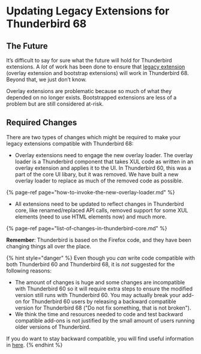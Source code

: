 # Updating Legacy Extensions for Thunderbird 68

## The Future

It’s difficult to say for sure what the future will hold for Thunderbird extensions. A _lot_ of work has been done to ensure that [legacy extension](../about-add-ons.md#legacy-extensions) \(overlay extension and bootstrap extensions\) will work in Thunderbird 68. Beyond that, we just don’t know.

Overlay extensions are problematic because so much of what they depended on no longer exists. Bootstrapped extensions are less of a problem but are still considered at-risk. 

## Required Changes

There are two types of changes which might be required to make your legacy extensions compatible with Thunderbird 68:

* Overlay extensions need to engage the new overlay loader. The overlay loader is a Thunderbird component that takes XUL code as written in an overlay extension and applies it to the UI. In Thunderbird 60, this was a part of the core UI libary, but it was removed. We have built a new overlay loader to replace as much of the removed code as possible.

{% page-ref page="how-to-invoke-the-new-overlay-loader.md" %}

* All extensions need to be updated to reflect changes in Thunderbird core, like renamed/replaced API calls, removed support for some XUL elements \(need to use HTML elements now\) and much more. 

{% page-ref page="list-of-changes-in-thunderbird-core.md" %}

**Remember**: Thunderbird is based on the Firefox code, and they have been changing things all over the place.

{% hint style="danger" %}
Even though you _can_ write code compatible with both Thunderbird 60 and Thunderbird 68, it is _not_ suggested for the following reasons:

* The amount of changes is huge and some changes are incompatible with Thunderbird 60 so it will require extra steps to ensure the modified version still runs with Thunderbird 60. You may actually break your add-on for Thunderbird 60 users by releasing a backward compatible version for Thunderbird 68 \("Do not fix something, that is not broken"\).
* We think the time and resources needed to code and test backward compatible add-ons is not justified by the small amount of users running older versions of Thunderbird.

If you do want to stay backward compatible, you will find useful information in [here](https://github.com/cleidigh/ThunderStorm).
{% endhint %}

